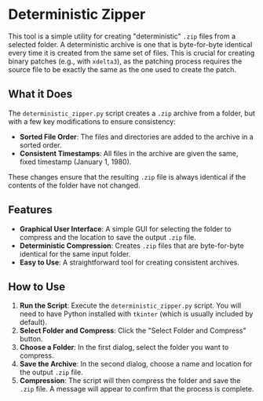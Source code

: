 # Deterministic Zipper

This tool is a simple utility for creating "deterministic" `.zip` files from a selected folder. A deterministic archive is one that is byte-for-byte identical every time it is created from the same set of files. This is crucial for creating binary patches (e.g., with `xdelta3`), as the patching process requires the source file to be exactly the same as the one used to create the patch.

## What it Does

The `deterministic_zipper.py` script creates a `.zip` archive from a folder, but with a few key modifications to ensure consistency:

-   **Sorted File Order**: The files and directories are added to the archive in a sorted order.
-   **Consistent Timestamps**: All files in the archive are given the same, fixed timestamp (January 1, 1980).

These changes ensure that the resulting `.zip` file is always identical if the contents of the folder have not changed.

## Features

-   **Graphical User Interface**: A simple GUI for selecting the folder to compress and the location to save the output `.zip` file.
-   **Deterministic Compression**: Creates `.zip` files that are byte-for-byte identical for the same input folder.
-   **Easy to Use**: A straightforward tool for creating consistent archives.

## How to Use

1.  **Run the Script**: Execute the `deterministic_zipper.py` script. You will need to have Python installed with `tkinter` (which is usually included by default).
2.  **Select Folder and Compress**: Click the "Select Folder and Compress" button.
3.  **Choose a Folder**: In the first dialog, select the folder you want to compress.
4.  **Save the Archive**: In the second dialog, choose a name and location for the output `.zip` file.
5.  **Compression**: The script will then compress the folder and save the `.zip` file. A message will appear to confirm that the process is complete.